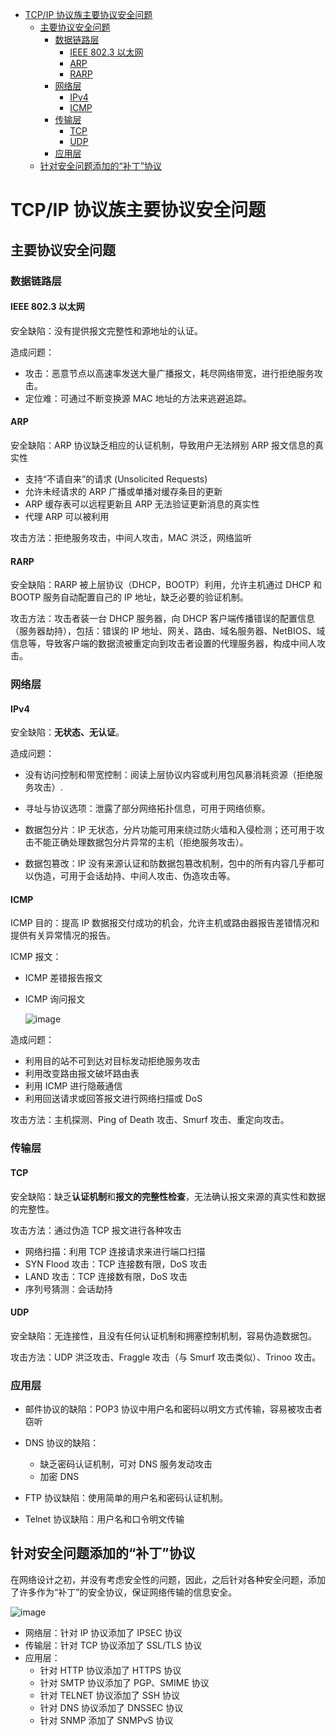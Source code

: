 - [TCP/IP 协议族主要协议安全问题](#tcpip-%E5%8D%8F%E8%AE%AE%E6%97%8F%E4%B8%BB%E8%A6%81%E5%8D%8F%E8%AE%AE%E5%AE%89%E5%85%A8%E9%97%AE%E9%A2%98)
  - [主要协议安全问题](#%E4%B8%BB%E8%A6%81%E5%8D%8F%E8%AE%AE%E5%AE%89%E5%85%A8%E9%97%AE%E9%A2%98)
    - [数据链路层](#%E6%95%B0%E6%8D%AE%E9%93%BE%E8%B7%AF%E5%B1%82)
      - [IEEE 802.3 以太网](#ieee-8023-%E4%BB%A5%E5%A4%AA%E7%BD%91)
      - [ARP](#arp)
      - [RARP](#rarp)
    - [网络层](#%E7%BD%91%E7%BB%9C%E5%B1%82)
      - [IPv4](#ipv4)
      - [ICMP](#icmp)
    - [传输层](#%E4%BC%A0%E8%BE%93%E5%B1%82)
      - [TCP](#tcp)
      - [UDP](#udp)
    - [应用层](#%E5%BA%94%E7%94%A8%E5%B1%82)
  - [针对安全问题添加的“补丁”协议](#%E9%92%88%E5%AF%B9%E5%AE%89%E5%85%A8%E9%97%AE%E9%A2%98%E6%B7%BB%E5%8A%A0%E7%9A%84%E2%80%9C%E8%A1%A5%E4%B8%81%E2%80%9D%E5%8D%8F%E8%AE%AE)

# TCP/IP 协议族主要协议安全问题

## 主要协议安全问题

### 数据链路层

#### IEEE 802.3 以太网 

安全缺陷：没有提供报文完整性和源地址的认证。

造成问题：
- 攻击：恶意节点以高速率发送大量广播报文，耗尽网络带宽，进行拒绝服务攻击。
- 定位难：可通过不断变换源 MAC 地址的方法来逃避追踪。

#### ARP

安全缺陷：ARP 协议缺乏相应的认证机制，导致用户无法辨别 ARP 报文信息的真实性
- 支持“不请自来”的请求 (Unsolicited Requests) 
- 允许未经请求的 ARP 广播或单播对缓存条目的更新 
- ARP 缓存表可以远程更新且 ARP 无法验证更新消息的真实性 
- 代理 ARP 可以被利用

攻击方法：拒绝服务攻击，中间人攻击，MAC 洪泛，网络监听

#### RARP

安全缺陷：RARP 被上层协议（DHCP，BOOTP）利用，允许主机通过 DHCP 和 BOOTP 服务自动配置自己的 IP 地址，缺乏必要的验证机制。

攻击方法：攻击者装一台 DHCP 服务器，向 DHCP 客户端传播错误的配置信息（服务器劫持），包括：错误的 IP 地址、网关、路由、域名服务器、NetBIOS、域信息等，导致客户端的数据流被重定向到攻击者设置的代理服务器，构成中间人攻击。 

### 网络层

#### IPv4

安全缺陷：**无状态、无认证**。

造成问题：
- 没有访问控制和带宽控制：阅读上层协议内容或利用包风暴消耗资源（拒绝服务攻击）.

- 寻址与协议选项：泄露了部分网络拓扑信息，可用于网络侦察。

- 数据包分片：IP 无状态，分片功能可用来绕过防火墙和入侵检测；还可用于攻击不能正确处理数据包分片异常的主机（拒绝服务攻击）。

- 数据包篡改：IP 没有来源认证和防数据包篡改机制，包中的所有内容几乎都可以伪造，可用于会话劫持、中间人攻击、伪造攻击等。

#### ICMP

ICMP 目的：提高 IP 数据报交付成功的机会，允许主机或路由器报告差错情况和提供有关异常情况的报告。

ICMP 报文：
- ICMP 差错报告报文

- ICMP 询问报文 

  ![image](http://otaivnlxc.bkt.clouddn.com/jpg/2017/11/28/1c7625ea1f30806fc134e680e69eeae0.jpg)

造成问题：
- 利用目的站不可到达对目标发动拒绝服务攻击 
- 利用改变路由报文破坏路由表 
- 利用 ICMP 进行隐蔽通信 
- 利用回送请求或回答报文进行网络扫描或 DoS 

攻击方法：主机探测、Ping of Death 攻击、Smurf 攻击、重定向攻击。

### 传输层

#### TCP

安全缺陷：缺乏**认证机制**和**报文的完整性检查**，无法确认报文来源的真实性和数据的完整性。

攻击方法：通过伪造 TCP 报文进行各种攻击
- 网络扫描：利用 TCP 连接请求来进行端口扫描
- SYN Flood 攻击：TCP 连接数有限，DoS 攻击
- LAND 攻击：TCP 连接数有限，DoS 攻击
- 序列号猜测：会话劫持

#### UDP

安全缺陷：无连接性，且没有任何认证机制和拥塞控制机制，容易伪造数据包。

攻击方法：UDP 洪泛攻击、Fraggle 攻击（与 Smurf 攻击类似）、Trinoo 攻击。

### 应用层

- 邮件协议的缺陷：POP3 协议中用户名和密码以明文方式传输，容易被攻击者窃听 

- DNS 协议的缺陷：
  - 缺乏密码认证机制，可对 DNS 服务发动攻击
  - 加密 DNS

- FTP 协议缺陷：使用简单的用户名和密码认证机制。 

- Telnet 协议缺陷：用户名和口令明文传输

## 针对安全问题添加的“补丁”协议

在网络设计之初，并没有考虑安全性的问题，因此，之后针对各种安全问题，添加了许多作为“补丁”的安全协议，保证网络传输的信息安全。

![image](http://otaivnlxc.bkt.clouddn.com/jpg/2017/12/19/cd4212fc305d4951baa7075f873ba116.jpg)

- 网络层：针对 IP 协议添加了 IPSEC 协议
- 传输层：针对 TCP 协议添加了 SSL/TLS 协议
- 应用层：
  - 针对 HTTP 协议添加了 HTTPS 协议
  - 针对 SMTP 协议添加了 PGP、SMIME 协议
  - 针对 TELNET 协议添加了 SSH 协议
  - 针对 DNS 协议添加了 DNSSEC 协议
  - 针对 SNMP 添加了 SNMPvS 协议